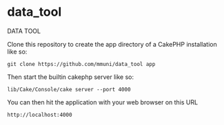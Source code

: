# data_tool
DATA TOOL

Clone this repository to create the app directory of a CakePHP installation like so:

    git clone https://github.com/mmuni/data_tool app
    
Then start the builtin cakephp server like so:

    lib/Cake/Console/cake server --port 4000
    
You can then hit the application with your web browser on this URL

    http://localhost:4000
